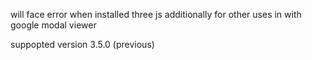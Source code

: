 will face error when installed three js additionally for other uses in with google modal viewer

suppopted version 3.5.0 (previous)